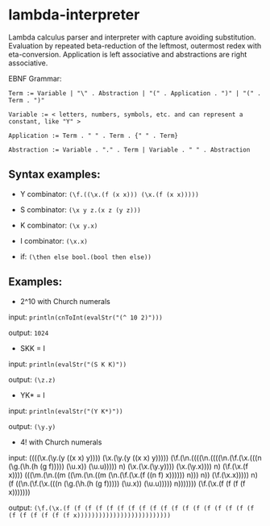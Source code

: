 # lambda-interpreter
Lambda calculus parser and interpreter with capture avoiding substitution. Evaluation by repeated beta-reduction of the leftmost, outermost redex with eta-conversion. Application is left associative and abstractions are right associative.

EBNF Grammar:
    
	Term := Variable | "\" . Abstraction | "(" . Application . ")" | "(" . Term . ")"
    
	Variable := < letters, numbers, symbols, etc. and can represent a constant, like "Y" >
    
	Application := Term . " " . Term . {" " . Term}
    
	Abstraction := Variable . "." . Term | Variable . " " . Abstraction


## Syntax examples:
- Y combinator: `(\f.((\x.(f (x x))) (\x.(f (x x)))))`

- S combinator: `(\x y z.(x z (y z)))`

- K combinator: `(\x y.x)`

- I combinator: `(\x.x)`

- if: `(\then else bool.(bool then else))`

## Examples:
- 2^10 with Church numerals

input:  `println(cnToInt(evalStr("(^ 10 2)")))`

output: `1024`

- SKK = I

input:  `println(evalStr("(S K K)"))`

output: `(\z.z)`


- YK\* = I

input: `println(evalStr("(Y K*)"))`

output: `(\y.y)`


- 4! with Church numerals

input: ((((\x.(\y.(y ((x x) y)))) (\x.(\y.(y ((x x) y))))) (\f.(\n.((((\n.((((\n.(\f.(\x.(((n (\g.(\h.(h (g f))))) (\u.x)) (\u.u))))) n) (\x.(\x.(\y.y)))) (\x.(\y.x)))) n) (\f.(\x.(f x)))) (((\m.(\n.((m ((\m.(\n.((m (\n.(\f.(\x.(f ((n f) x)))))) n))) n)) (\f.(\x.x))))) n) (f ((\n.(\f.(\x.(((n (\g.(\h.(h (g f))))) (\u.x)) (\u.u))))) n))))))) (\f.(\x.(f (f (f (f x)))))))

output: `(\f.(\x.(f (f (f (f (f (f (f (f (f (f (f (f (f (f (f (f (f (f (f (f (f (f (f (f x))))))))))))))))))))))))))`

